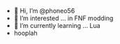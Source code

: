 - 👋 Hi, I’m @phoneo56
- 👀 I’m interested ... in FNF modding
- 🌱 I’m currently learning ... Lua
- hooplah

<!---
phoneo56/phoneo56 is a ✨ special ✨ repository because its `README.md` (this file) appears on your GitHub profile.
You can click the Preview link to take a look at your changes.
--->
